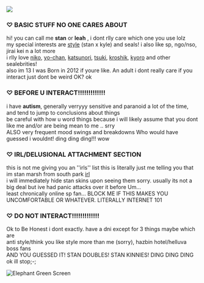 ![](https://komarev.com/ghpvc/?username=stylecanon&color=c52c21&style=for-the-badge&label=viewer+count+♡&abbreviated=true)
### ♡ BASIC STUFF NO ONE CARES ABOUT
hi! you can call me **stan** or **leah** , i dont rlly care which one you use lolz     
my special interests are [style](https://shipping.fandom.com/wiki/Style) (stan x kyle) and seals! i also like sp, ngo/nso, jirai kei n a lot more    
i rlly love [niko](https://www.youtube.com/watch?v=WssSkWNxCs8), [yo-chan](https://www.youtube.com/watch?v=Qp_mkizteHg), [katsunori](https://www.youtube.com/watch?v=u7GA2lG1l6E), [tsuki](https://www.youtube.com/watch?v=L_Q0zgzdWVU), [kroshik](https://www.youtube.com/watch?v=HhURjINKVDM), [kyoro](https://www.youtube.com/watch?v=bDVCardHbb4) and other sealebrities!  
also im 13 I was Born in 2012 if youre like. An adult i dont really care if you interact just dont be weird OK? ok

### ♡ BEFORE U INTERACT!!!!!!!!!!!!!
i have **autism**, generally verryyy sensitive and paranoid a lot of the time, and tend to jump to conclusions about things  
be careful with how u word things because i will likely assume that you dont like me and/or are being mean to me .. srry  
ALSO very frequent mood swings and breakdowns Who would have guessed i wouldnt! ding ding ding!!! wow

### ♡ IRL/DELUSIONAL ATTACHMENT SECTION
this is not me giving you an ''irls'' list this is literally just me telling you that im stan marsh from south park [irl](https://irlsexplained.carrd.co/)  
i will immediately hide stan skins upon seeing them sorry. usually its not a big deal but ive had panic attacks over it before Um...  
least chronically online sp fan... BLOCK ME IF THIS MAKES YOU UNCOMFORTABLE OR WHATEVER. LITERALLY INTERNET 101

### ♡ DO NOT INTERACT!!!!!!!!!!!!!
Ok to Be Honest i dont exactly. have a dni except for 3 things maybe which are  
anti style/think you like style more than me (sorry), hazbin hotel/helluva boss fans  
AND YOU GUESSED IT! STAN DOUBLES! STAN KINNIES! DING DING DING ok ill stop;-;

![Elephant Green Screen](https://media1.tenor.com/m/C9dtaW-eWg4AAAAd/there%27s-so-much-green-screen-elephant.gif)
